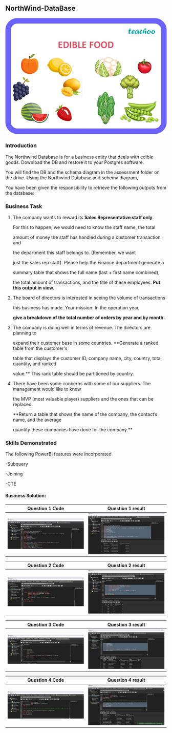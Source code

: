 ## NorthWind-DataBase

![](edible-food---teachoo.jpg)

### Introduction

The Northwind Database is for a business entity that deals with edible goods. Download the DB and restore it to your Postgres software.

You will find the DB and the schema diagram in the assessment folder on the drive. Using the Northwind Database and schema diagram, 

You have been given the responsibility to retrieve the following outputs from the database:


### Business Task

1. The company wants to reward its **Sales Representative staff only**.

   For this to happen, we would need to know the staff name, the total

   amount of money the staff has handled during a customer transaction and

   the department this staff belongs to. (Remember, we want
 
   just the sales rep staff). Please help the Finance department generate a 

   summary table that shows the full name (last + first name  combined),

   the total amount of transactions, and the title of these employees. **Put this output in view.**


2. The board of directors is interested in seeing the volume of transactions

   this business has made. Your mission: In the operation year,

   **give a breakdown of the total number of orders by year and by month.**
   

4. The company is doing well in terms of revenue. The directors are planning to
  
   expand their customer base in some countries. **Generate a ranked table from the customer's

   table that displays the customer ID, company name, city, country, total quantity, and ranked 

   value.** This rank table should be partitioned by country.
   

4. There have been some concerns with some of our suppliers. The management would like to know
  
    the MVP (most valuable player) suppliers and the ones that can be replaced.

   **Return a table that shows the name of the company, the contact’s name, and the average 

   quantity these companies have done for the company.**



### Skills Demonstrated

The following PowerBI features were incorporated

-Subquery

-Joining

-CTE


#### Business Solution:

Question 1 Code            |      Question 1 result
:-------------------------:|:-----------------------:
![](Qst1code_image.png)    |  ![](Qst1res_image.png)        


Question 2 Code            |      Question 2 result
:-------------------------:|:-----------------------:
![](Qst2code_image.png)    |  ![](Qst2res_image.png)        


Question 3 Code            |      Question 3 result
:-------------------------:|:-----------------------:
![](Qst3code_image.png)    |  ![](Qst3res_image.png)        


Question 4 Code            |      Question 4 result
:-------------------------:|:-----------------------:
![](Qst4code_image.png)    |  ![](Qst4res_image.png)        








